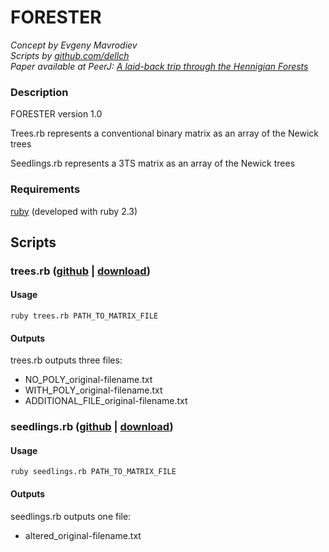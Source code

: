 # FORESTER
_Concept by Evgeny Mavrodiev_  
_Scripts by [github.com/dellch](https://github.com/dellch)_  
_Paper available at PeerJ: [A laid-back trip through the Hennigian Forests](https://peerj.com/articles/3578/)_

### Description
FORESTER version 1.0

Trees.rb represents a conventional binary matrix as an array of the Newick trees

Seedlings.rb represents a 3TS matrix as an array of the Newick trees

### Requirements
[ruby](https://www.ruby-lang.org/en/) (developed with ruby 2.3)
## Scripts
### trees.rb ([github](https://github.com/dellch/forester/blob/master/trees.rb) | [download](https://raw.githubusercontent.com/dellch/forester/master/trees.rb))

#### Usage
```
ruby trees.rb PATH_TO_MATRIX_FILE
```
#### Outputs
trees.rb outputs three files: 
 * NO_POLY_original-filename.txt
 * WITH_POLY_original-filename.txt
 * ADDITIONAL_FILE_original-filename.txt

### seedlings.rb ([github](https://github.com/dellch/forester/blob/master/seedlings.rb) | [download](https://raw.githubusercontent.com/dellch/forester/master/seedlings.rb))

#### Usage
```
ruby seedlings.rb PATH_TO_MATRIX_FILE
```
#### Outputs
seedlings.rb outputs one file: 
 * altered_original-filename.txt
